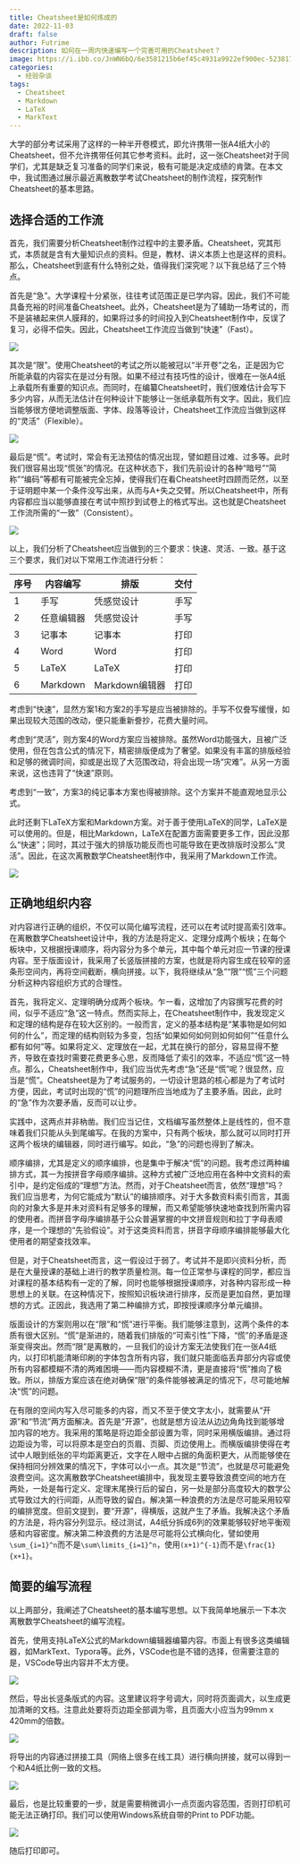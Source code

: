 ```yaml
---
title: Cheatsheet是如何炼成的
date: 2022-11-03
draft: false
author: Futrime
description: 如何在一周内快速编写一个完善可用的Cheatsheet？
image: https://i.ibb.co/JnWN6bQ/6e3581215b6ef45c4931a9922ef900ec-5238170544118848742.jpg
categories:
  - 经验杂谈
tags:
  - Cheatsheet
  - Markdown
  - LaTeX
  - MarkText
---
```


大学的部分考试采用了这样的一种半开卷模式，即允许携带一张A4纸大小的Cheatsheet，但不允许携带任何其它参考资料。此时，这一张Cheatsheet对于同学们，尤其是缺乏复习准备的同学们来说，极有可能是决定成绩的肯綮。在本文中，我试图通过展示最近离散数学考试Cheatsheet的制作流程，探究制作Cheatsheet的基本思路。

## 选择合适的工作流

首先，我们需要分析Cheatsheet制作过程中的主要矛盾。Cheatsheet，究其形式，本质就是含有大量知识点的资料。但是，教材、讲义本质上也是这样的资料。那么，Cheatsheet到底有什么特别之处，值得我们深究呢？以下我总结了三个特点。

首先是“急”。大学课程十分紧张，往往考试范围正是已学内容。因此，我们不可能具备充裕的时间准备Cheatsheet。此外，Cheatsheet是为了辅助一场考试的，而不是装裱起来供人膜拜的，如果将过多的时间投入到Cheatsheet制作中，反误了复习，必得不偿失。因此，Cheatsheet工作流应当做到“快速”（Fast）。

![](https://s2.loli.net/2022/11/03/LGdrmC62EelN14K.jpg)

其次是“限”。使用Cheatsheet的考试之所以能被冠以“半开卷”之名，正是因为它所能承载的内容实在是过分有限。如果不经过有技巧性的设计，很难在一张A4纸上承载所有重要的知识点。而同时，在编纂Cheatsheet时，我们很难估计会写下多少内容，从而无法估计在何种设计下能够让一张纸承载所有文字。因此，我们应当能够很方便地调整版面、字体、段落等设计，Cheatsheet工作流应当做到这样的“灵活”（Flexible）。

![](https://s2.loli.net/2022/11/03/3xyVYpR46C2DiTG.jpg)

最后是“慌”。考试时，常会有无法预估的情况出现，譬如题目过难、过多等。此时我们很容易出现“慌张”的情况。在这种状态下，我们先前设计的各种“暗号”“简称”“编码”等都有可能被完全忘掉，使得我们在看Cheatsheet时四顾而茫然，以至于证明题中某一个条件没写出来，从而与A+失之交臂。所以Cheatsheet中，所有内容都应当以能够直接在考试中照抄到试卷上的格式写出。这也就是Cheatsheet工作流所需的“一致”（Consistent）。

![](https://s2.loli.net/2022/11/03/2U81aOgIotceFD5.png)

以上，我们分析了Cheatsheet应当做到的三个要求：快速、灵活、一致。基于这三个要求，我们对以下常用工作流进行分析：

|序号|内容编写|排版|交付|
|---|---|---|---|
|1|手写|凭感觉设计|手写|
|2|任意编辑器|凭感觉设计|手写|
|3|记事本|记事本|打印|
|4|Word|Word|打印|
|5|LaTeX|LaTeX|打印|
|6|Markdown|Markdown编辑器|打印|

考虑到“快速”，显然方案1和方案2的手写是应当被排除的。手写不仅誊写缓慢，如果出现较大范围的改动，便只能重新誊抄，花费大量时间。

考虑到“灵活”，则方案4的Word方案应当被排除。虽然Word功能强大，且被广泛使用，但在包含公式的情况下，精密排版便成为了奢望。如果没有丰富的排版经验和足够的微调时间，抑或是出现了大范围改动，将会出现一场“灾难”。从另一方面来说，这也违背了“快速”原则。

考虑到“一致”，方案3的纯记事本方案也得被排除。这个方案并不能直观地显示公式。

此时还剩下LaTeX方案和Markdown方案。对于善于使用LaTeX的同学，LaTeX是可以使用的。但是，相比Markdown，LaTeX在配置方面需要更多工作，因此没那么“快速”；同时，其过于强大的排版功能反而也可能导致在更改排版时没那么“灵活”。因此，在这次离散数学Cheatsheet制作中，我采用了Markdown工作流。

![](https://s2.loli.net/2022/11/03/jsV6JTEzbiHokLy.png)

## 正确地组织内容

对内容进行正确的组织，不仅可以简化编写流程，还可以在考试时提高索引效率。在离散数学Cheatsheet设计中，我的方法是将定义、定理分成两个板块；在每个板块中，又根据授课顺序，将内容分为多个单元，其中每个单元对应一节课的授课内容。至于版面设计，我采用了长竖版拼接的方案，也就是将内容生成在较窄的竖条形空间内，再将空间截断，横向拼接。以下，我将继续从“急”“限”“慌”三个问题分析这种内容组织方式的合理性。

首先，我将定义、定理明确分成两个板块。乍一看，这增加了内容撰写花费的时间，似乎不适应“急”这一特点。然而实际上，在Cheatsheet制作中，我发现定义和定理的结构是存在较大区别的。一般而言，定义的基本结构是“某事物是如何如何的什么”，而定理的结构则较为多变，包括“如果如何如何则如何如何”“任意什么都有如何”等。如果将定义、定理放在一起，尤其在换行的部分，容易显得不整齐，导致在查找时需要花费更多心思，反而降低了索引的效率，不适应“慌”这一特点。那么，Cheatsheet制作中，我们应当优先考虑“急”还是“慌”呢？很显然，应当是“慌”。Cheatsheet是为了考试服务的，一切设计思路的核心都是为了考试时方便，因此，考试时出现的“慌”的问题理所应当地成为了主要矛盾。因此，此时的“急”作为次要矛盾，反而可以让步。

实践中，这两点并非枘凿。我们应当记住，文档编写虽然整体上是线性的，但不意味着我们只能从头到尾编写。在我的方案中，只有两个板块，那么就可以同时打开这两个板块的编辑器，同时进行编写。如此，“急”的问题也得到了解决。

顺序编排，尤其是定义的顺序编排，也是集中于解决“慌”的问题。我考虑过两种编排方式，其一为按拼音字母顺序编排。这种方式被广泛地应用在各种中文资料的索引中，是约定俗成的“理想”方法。然而，对于Cheatsheet而言，依然“理想”吗？我们应当思考，为何它能成为“默认”的编排顺序。对于大多数资料索引而言，其面向的对象大多是并未对资料有足够多的理解，而又希望能够快速地查找到所需内容的使用者。而拼音字母序编排基于公众普遍掌握的中文拼音规则和拉丁字母表顺序，是一个理想的“先验假设”。对于这类资料而言，拼音字母顺序编排能够最大化使用者的期望查找效率。

但是，对于Cheatsheet而言，这一假设过于弱了。考试并不是即兴资料分析，而是在大量授课的基础上进行的教学质量检测。每一位正常参与课程的同学，都应当对课程的基本结构有一定的了解，同时也能够根据授课顺序，对各种内容形成一种思想上的关联。在这种情况下，按照知识板块进行排序，反而是更加自然，更加理想的方式。正因此，我选用了第二种编排方式，即按授课顺序分单元编排。

版面设计的方案则用以在“限”和“慌”进行平衡。我们能够注意到，这两个条件的本质有很大区别。“慌”是渐进的，随着我们排版的“可索引性”下降，“慌”的矛盾是逐渐变得突出。然而“限”是离散的，一旦我们的设计方案无法使我们在一张A4纸内，以打印机能清晰印刷的字体包含所有内容，我们就只能面临丢弃部分内容或使所有内容都模糊不清的两难困境——而内容模糊不清，更是直接将“慌”推向了极致。所以，排版方案应该在绝对确保“限”的条件能够被满足的情况下，尽可能地解决“慌”的问题。

在有限的空间内写入尽可能多的内容，而又不至于使文字太小，就需要从“开源”和“节流”两方面解决。首先是“开源”，也就是想方设法从边边角角找到能够增加内容的地方。我采用的策略是将边距全部设置为零，同时采用横版编排。通过将边距设为零，可以将原本是空白的页眉、页脚、页边使用上。而横版编排使得在考试中人眼到纸张的平均距离更近，文字在人眼中占据的角面积更大，从而能够使在保持相同分辨效果的情况下，字体可以小一点。其次是“节流”，也就是尽可能避免浪费空间。这次离散数学Cheatsheet编排中，我发现主要导致浪费空间的地方在两处，一处是每行定义、定理末尾换行后的留白，另一处是部分高度较大的数学公式导致过大的行间距，从而导致的留白。解决第一种浪费的方法是尽可能采用较窄的编排宽度。但前文提到，要“开源”，得横版，这就产生了矛盾。我解决这个矛盾的方法是，将内容分列显示。经过测试，A4纸分拆成6列的效果能够较好地平衡观感和内容密度。解决第二种浪费的方法是尽可能将公式横向化，譬如使用`\sum_{i=1}^n`而不是`\sum\limits_{i=1}^n`，使用`(x+1)^{-1}`而不是`\frac{1}{x+1}`。

## 简要的编写流程

以上两部分，我阐述了Cheatsheet的基本编写思想。以下我简单地展示一下本次离散数学Cheatsheet的编写流程。

首先，使用支持LaTeX公式的Markdown编辑器编纂内容。市面上有很多这类编辑器，如MarkText、Typora等。此外，VSCode也是不错的选择，但需要注意的是，VSCode导出内容并不太方便。

![](https://s2.loli.net/2022/11/03/x4PsXNvyCgQ8iJT.png)

然后，导出长竖条版式的内容。这里建议将字号调大，同时将页面调大，以生成更加清晰的文档。注意此处要将页边距全部调为零，且页面大小应当为99mm x 420mm的倍数。

![](https://s2.loli.net/2022/11/03/nZRfJjuqD5I1twg.png)

将导出的内容通过拼接工具（网络上很多在线工具）进行横向拼接，就可以得到一个和A4纸比例一致的文档。

![](https://s2.loli.net/2022/11/03/H4fXzmlWIC6sRDy.png)

最后，也是比较重要的一步，就是需要稍微调小一点页面内容范围，否则打印机可能无法正确打印。我们可以使用Windows系统自带的Print to PDF功能。

![](https://s2.loli.net/2022/11/03/LVGZu43zAThgjOy.png)

随后打印即可。